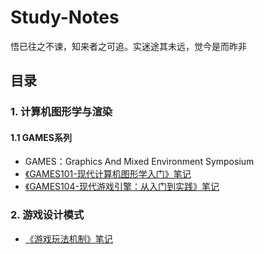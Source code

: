 # Study-Notes
悟已往之不谏，知来者之可追。实迷途其未远，觉今是而昨非     
## 目录

### 1. 计算机图形学与渲染
#### 1.1 GAMES系列
* GAMES：Graphics And Mixed Environment Symposium
* [《GAMES101-现代计算机图形学入门》笔记](《GAMES101-现代计算机图形学入门》笔记/README.md)
* [《GAMES104-现代游戏引擎：从入门到实践》笔记](《GAMES104-现代游戏引擎：从入门到实践》笔记/README.md)
### 2. 游戏设计模式
* [《游戏玩法机制》笔记](《游戏玩法机制》笔记/README.md)
